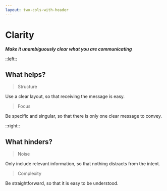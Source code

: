 ```yaml
---
layout: two-cols-with-header
---
```


# Clarity

**_Make it unambiguously clear what you are communicating_**

::left::

## What helps?

<v-click>

> Structure

Use a clear layout, so that receiving the message is easy.

</v-click>

<v-click>

> Focus

Be specific and singular, so that there is only one clear message to convey.

</v-click>

::right::

## What hinders?

<v-click>

> Noise

Only include relevant information, so that nothing distracts from the intent.

</v-click>


<v-click>

> Complexity

Be straightforward, so that it is easy to be understood.

</v-click>

